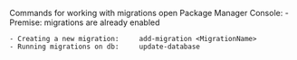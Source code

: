 ﻿Commands for working with migrations open Package Manager Console:
	- Premise: migrations are already enabled
	
	- Creating a new migration:		add-migration <MigrationName>
	- Running migrations on db:		update-database
	